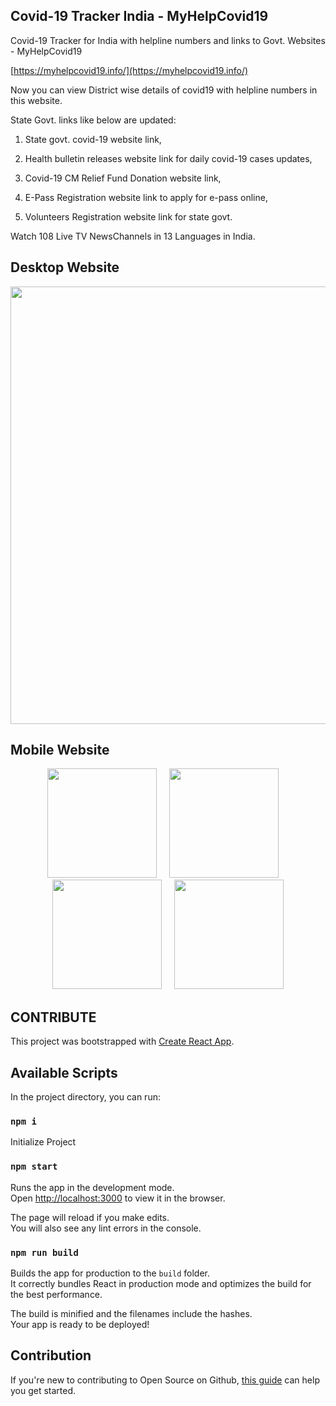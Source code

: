 ## Covid-19 Tracker India - MyHelpCovid19
Covid-19 Tracker for India with helpline numbers and links to Govt. Websites - MyHelpCovid19

[https://myhelpcovid19.info/](https://myhelpcovid19.info/)

Now you can view District wise details of covid19 with helpline numbers in this website. 

State Govt. links like below are updated:

1. State govt. covid-19 website link, 

2. Health bulletin releases website link for daily covid-19 cases updates,

3. Covid-19 CM Relief Fund Donation website link,

4. E-Pass Registration website link to apply for e-pass online,

5. Volunteers Registration website link for state govt.

Watch 108 Live TV NewsChannels in 13 Languages in India.

##  Desktop Website
<p align="center">
  <img width="700" height="auto" src="https://user-images.githubusercontent.com/6865275/81535451-6f931680-9387-11ea-842c-fa3b4ffed74b.png">
</p>

##  Mobile Website
<p align="center">
  <span>
  <img width="175" height="auto" src="https://user-images.githubusercontent.com/6865275/81535841-242d3800-9388-11ea-9800-2c5fd6ac248e.jpeg"> &nbsp; &nbsp;
  </span>
    <span>
  <img width="175" height="auto" src="https://user-images.githubusercontent.com/6865275/81535847-25f6fb80-9388-11ea-86c5-4af4dd969c9e.jpeg"> &nbsp; &nbsp;
  </span>
  <span>
    <img width="175" height="auto" src="https://user-images.githubusercontent.com/6865275/81535852-28f1ec00-9388-11ea-8a9e-91582aae7f38.jpeg"> &nbsp; &nbsp;
  </span>
  <span>
    <img width="175" height="auto" src="https://user-images.githubusercontent.com/6865275/81535859-2abbaf80-9388-11ea-89a2-5f5ca9506686.jpeg">
  </span>
</p>


## CONTRIBUTE

This project was bootstrapped with [Create React App](https://github.com/facebook/create-react-app).

## Available Scripts

In the project directory, you can run:

### `npm i`
Initialize Project

### `npm start`

Runs the app in the development mode.<br />
Open [http://localhost:3000](http://localhost:3000) to view it in the browser.

The page will reload if you make edits.<br />
You will also see any lint errors in the console.

### `npm run build`

Builds the app for production to the `build` folder.<br />
It correctly bundles React in production mode and optimizes the build for the best performance.

The build is minified and the filenames include the hashes.<br />
Your app is ready to be deployed!

## Contribution
If you're new to contributing to Open Source on Github, [this guide](https://guides.github.com/activities/contributing-to-open-source/) can help you get started.
